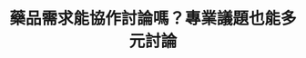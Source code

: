 ---
id: "6"
lang: zh-tw
description: 「請國家生產0.01%的Atropine，抑制近視 」連署案
propose_date: 2017-04-10
meeting_date: 2017-05-05
publish: "TRUE"
selected: "FALSE"
blog_selected: "FALSE"
thumbnail: https://cm.pdis.nat.gov.tw/images/post/1wO5FlwZ1knZvzzMIYdQCf1ufI8pNRcH1.jpg
title: 藥品需求能協作討論嗎？專業議題也能多元討論
introduction:
  content: >-
    近幾年，高度近視併發失明已成為我國不可治療性失明的前幾名，而國內學童幾乎在幼稚園及國小就已經形成近視，因此早發性近視及高近視率為我國視力保健最須關注之議題。目前治療近視的散瞳劑有2種，分別是短效的Tropicamide和長效的Atropine，醫界認為後者治療的效果更好，但市面上的Atropine至少是0.125%濃度，睡前使用後，往往造成學生隔天早上畏光，因此提案人希望討論是否可以在我國生產較低濃度Atropine，既能減少過度光線造成白內障等的傷害，又能降低高度近視的比率，避免視網膜等病變的發生。

    會議上眾人針對生產的方式討論利弊，衛福部並於會後回應0.01% Atropine已在105年10月4日送交藥品查驗登記申請，於106年8月24日核發藥品許可證（許可證字號：衛部藥製字第059755號），未來也將針對藥品上市後的安全及品質進行監控及把關，確保民眾用藥安全。
  image: https://cm.pdis.nat.gov.tw/images/post/1tQXkv0VnaUiDRIOZBC2Zc9QQIqRBEaWQ.jpg
color: green
join:
  type: 提
  title: 請國家生產0.01%的Atropine，抑制近視
  link: https://join.gov.tw/idea/detail/dbeef29f-1765-4bcd-8a5b-98be9294ad7f
  image: https://cm.pdis.nat.gov.tw/images/post/1joDgjVUWZM7P0ZRdwt8ILxW7AFC21I3m.jpg
layout: post
departments:
  - 衛福部
tags:
  - 兒童
  - 公私協力
  - 醫療
  - 健康
embed:
  mind_map:
    links:
      - https://miro.com/app/live-embed/o9J_k08v-hg=/?moveToViewport=-1693,-1335,6554,3144&embedAutoplay=true
  transcript:
    links:
      - https://sayit.pdis.nat.gov.tw/2017-05-05-%E9%96%8B%E6%94%BE%E6%94%BF%E5%BA%9C%E8%81%AF%E7%B5%A1%E4%BA%BA%E7%AC%AC%E5%85%AD%E6%AC%A1%E5%8D%94%E4%BD%9C%E6%9C%83%E8%AD%B0
pictures:
  - https://cm.pdis.nat.gov.tw/images/post/15YHFU-fxTX5GyO78Voc-XiYCsOUAaDZp.jpg
  - https://cm.pdis.nat.gov.tw/images/post/1KmyAYloc-3SJxA5cu6T8-rRmezLpeTds.jpg
  - https://cm.pdis.nat.gov.tw/images/post/1Km-bQtSVMqLXPWB24X5U62WnnuqerWwd.jpg
---
